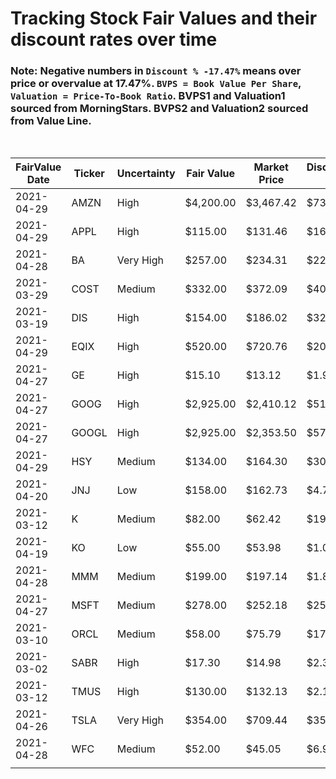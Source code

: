 # Tracking Stock Fair Values and their discount rates over time

### Note: Negative numbers in `Discount % -17.47%` means over price or overvalue at 17.47%. `BVPS = Book Value Per Share`, `Valuation = Price-To-Book Ratio`. BVPS1 and Valuation1 sourced from MorningStars. BVPS2 and Valuation2 sourced from Value Line.

<br>

| FairValue Date | Ticker | Uncertainty | Fair Value | Market Price | Discount $ | Discount % | BVPS1  | Valuation1 | BVPS2  | Valuation2 | Update   | Days |
|----------------|--------|-------------|------------|--------------|------------|------------|--------|------------|--------|------------|----------|------|
| 2021-04-29     | AMZN   | High        | $4,200.00  | $3,467.42    | $732.58    | 17.44%     | 204.87 | 16.92      | 246.45 | 14.07      | 5/1/2021 | 2    |
| 2021-04-29     | APPL   | High        | $115.00    | $131.46      | $16.46     | -14.31%    | 4.15   | 31.68      | 4.75   | 27.68      | 5/1/2021 | 2    |
| 2021-04-28     | BA     | Very High   | $257.00    | $234.31      | $22.69     | 8.83%      | -30.88 | -7.59      | -23.35 | -10.03     | 5/1/2021 | 3    |
| 2021-03-29     | COST   | Medium      | $332.00    | $372.09      | $40.09     | -12.08%    | 35.37  | 10.52      | 40.30  | 9.23       | 5/1/2021 | 33   |
| 2021-03-19     | DIS    | High        | $154.00    | $186.02      | $32.02     | -20.79%    | 46.31  | 4.02       | 52.50  | 3.54       | 5/1/2021 | 43   |
| 2021-04-29     | EQIX   | High        | $520.00    | $720.76      | $200.76    | -38.61%    | 118.08 | 6.10       | 127.20 | 5.67       | 5/1/2021 | 2    |
| 2021-04-27     | GE     | High        | $15.10     | $13.12       | $1.98      | 13.11%     | 3.83   | 3.43       | 4.35   | 3.02       | 5/1/2021 | 4    |
| 2021-04-27     | GOOG   | High        | $2,925.00  | $2,410.12    | $514.88    | 17.60%     | 343.22 | 7.02       | 410.95 | 5.86       | 5/1/2021 | 4    |
| 2021-04-27     | GOOGL  | High        | $2,925.00  | $2,353.50    | $571.50    | 19.54%     | 343.22 | 6.86       | 410.95 | 5.73       | 5/1/2021 | 4    |
| 2021-04-29     | HSY    | Medium      | $134.00    | $164.30      | $30.30     | -22.61%    | 10.90  | 15.07      | 13.55  | 12.13      | 5/1/2021 | 2    |
| 2021-04-20     | JNJ    | Low         | $158.00    | $162.73      | $4.73      | -2.99%     | 24.04  | 6.77       | 29.25  | 5.56       | 5/1/2021 | 11   |
| 2021-03-12     | K      | Medium      | $82.00     | $62.42       | $19.58     | 23.88%     | 9.14   | 6.83       | 11.65  | 5.36       | 5/1/2021 | 50   |
| 2021-04-19     | KO     | Low         | $55.00     | $53.98       | $1.02      | 1.85%      | 4.72   | 11.44      | 4.85   | 11.13      | 5/1/2021 | 12   |
| 2021-04-28     | MMM    | Medium      | $199.00    | $197.14      | $1.86      | 0.93%      | 23.74  | 8.30       | 22.80  | 8.65       | 5/1/2021 | 3    |
| 2021-04-27     | MSFT   | Medium      | $278.00    | $252.18      | $25.82     | 9.29%      | 17.86  | 14.12      | 18.60  | 13.56      | 5/1/2021 | 4    |
| 2021-03-10     | ORCL   | Medium      | $58.00     | $75.79       | $17.79     | -30.67%    | 3.09   | 24.53      | 2.50   | 30.32      | 5/1/2021 | 52   |
| 2021-03-02     | SABR   | High        | $17.30     | $14.98       | $2.32      | 13.41%     | 1.12   | 13.38      | 2.30   | 6.51       | 5/1/2021 | 60   |
| 2021-03-12     | TMUS   | High        | $130.00    | $132.13      | $2.13      | -1.64%     | 52.58  | 2.51       | 60.00  | 2.20       | 5/1/2021 | 50   |
| 2021-04-26     | TSLA   | Very High   | $354.00    | $709.44      | $355.44    | -100.41%   | 23.89  | 29.70      | 34.05  | 20.84      | 5/1/2021 | 5    |
| 2021-04-28     | WFC    | Medium      | $52.00     | $45.05       | $6.95      | 13.37%     | 40.10  | 1.12       | 39.90  | 1.13       | 5/1/2021 | 3    |
|                |        |             |            |              |            |            |        |            |        |            |          |      |
